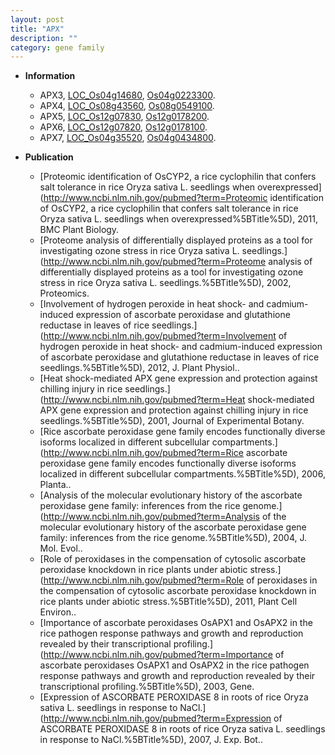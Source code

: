 ```yaml
---
layout: post
title: "APX"
description: ""
category: gene family
---
```


* **Information**  
    + APX3, [LOC_Os04g14680](http://rice.uga.edu/cgi-bin/ORF_infopage.cgi?orf=LOC_Os04g14680), [Os04g0223300](https://rapdb.dna.affrc.go.jp/locus/?name=Os04g0223300).
    + APX4, [LOC_Os08g43560](http://rice.uga.edu/cgi-bin/ORF_infopage.cgi?orf=LOC_Os08g43560), [Os08g0549100](https://rapdb.dna.affrc.go.jp/locus/?name=Os08g0549100).
    + APX5, [LOC_Os12g07830](http://rice.uga.edu/cgi-bin/ORF_infopage.cgi?orf=LOC_Os12g07830), [Os12g0178200](https://rapdb.dna.affrc.go.jp/locus/?name=Os12g0178200).
    + APX6, [LOC_Os12g07820](http://rice.uga.edu/cgi-bin/ORF_infopage.cgi?orf=LOC_Os12g07820), [Os12g0178100](https://rapdb.dna.affrc.go.jp/locus/?name=Os12g0178100).
    + APX7, [LOC_Os04g35520](http://rice.uga.edu/cgi-bin/ORF_infopage.cgi?orf=LOC_Os04g35520), [Os04g0434800](https://rapdb.dna.affrc.go.jp/locus/?name=Os04g0434800).

* **Publication**  
    + [Proteomic identification of OsCYP2, a rice cyclophilin that confers salt tolerance in rice Oryza sativa L. seedlings when overexpressed](http://www.ncbi.nlm.nih.gov/pubmed?term=Proteomic identification of OsCYP2, a rice cyclophilin that confers salt tolerance in rice Oryza sativa L. seedlings when overexpressed%5BTitle%5D), 2011, BMC Plant Biology.
    + [Proteome analysis of differentially displayed proteins as a tool for investigating ozone stress in rice Oryza sativa L. seedlings.](http://www.ncbi.nlm.nih.gov/pubmed?term=Proteome analysis of differentially displayed proteins as a tool for investigating ozone stress in rice Oryza sativa L. seedlings.%5BTitle%5D), 2002, Proteomics.
    + [Involvement of hydrogen peroxide in heat shock- and cadmium-induced expression of ascorbate peroxidase and glutathione reductase in leaves of rice seedlings.](http://www.ncbi.nlm.nih.gov/pubmed?term=Involvement of hydrogen peroxide in heat shock- and cadmium-induced expression of ascorbate peroxidase and glutathione reductase in leaves of rice seedlings.%5BTitle%5D), 2012, J. Plant Physiol..
    + [Heat shock-mediated APX gene expression and protection against chilling injury in rice seedlings.](http://www.ncbi.nlm.nih.gov/pubmed?term=Heat shock-mediated APX gene expression and protection against chilling injury in rice seedlings.%5BTitle%5D), 2001, Journal of Experimental Botany.
    + [Rice ascorbate peroxidase gene family encodes functionally diverse isoforms localized in different subcellular compartments.](http://www.ncbi.nlm.nih.gov/pubmed?term=Rice ascorbate peroxidase gene family encodes functionally diverse isoforms localized in different subcellular compartments.%5BTitle%5D), 2006, Planta..
    + [Analysis of the molecular evolutionary history of the ascorbate peroxidase gene family: inferences from the rice genome.](http://www.ncbi.nlm.nih.gov/pubmed?term=Analysis of the molecular evolutionary history of the ascorbate peroxidase gene family: inferences from the rice genome.%5BTitle%5D), 2004, J. Mol. Evol..
    + [Role of peroxidases in the compensation of cytosolic ascorbate peroxidase knockdown in rice plants under abiotic stress.](http://www.ncbi.nlm.nih.gov/pubmed?term=Role of peroxidases in the compensation of cytosolic ascorbate peroxidase knockdown in rice plants under abiotic stress.%5BTitle%5D), 2011, Plant Cell Environ..
    + [Importance of ascorbate peroxidases OsAPX1 and OsAPX2 in the rice pathogen response pathways and growth and reproduction revealed by their transcriptional profiling.](http://www.ncbi.nlm.nih.gov/pubmed?term=Importance of ascorbate peroxidases OsAPX1 and OsAPX2 in the rice pathogen response pathways and growth and reproduction revealed by their transcriptional profiling.%5BTitle%5D), 2003, Gene.
    + [Expression of ASCORBATE PEROXIDASE 8 in roots of rice Oryza sativa L. seedlings in response to NaCl.](http://www.ncbi.nlm.nih.gov/pubmed?term=Expression of ASCORBATE PEROXIDASE 8 in roots of rice Oryza sativa L. seedlings in response to NaCl.%5BTitle%5D), 2007, J. Exp. Bot..


